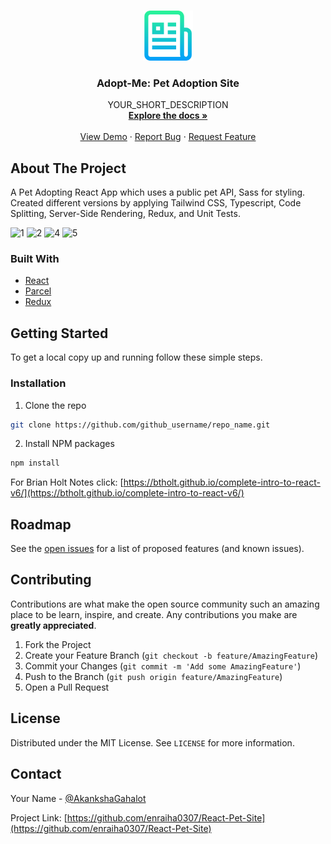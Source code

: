 



<!-- PROJECT LOGO -->
<br />
<p align="center">
  <a href="https://github.com/enraiha0307/React-Pet-Site">
    <img src="images/logo.png" alt="Logo" width="80" height="80">
  </a>

  <h3 align="center">Adopt-Me: Pet Adoption Site</h3>

  <p align="center">
    YOUR_SHORT_DESCRIPTION
    <br />
    <a href="https://github.com/enraiha0307/React-Pet-Site"><strong>Explore the docs »</strong></a>
    <br />
    <br />
    <a href="https://github.com/enraiha0307/React-Pet-Site">View Demo</a>
    ·
    <a href="https://github.com/enraiha0307/React-Pet-Site/issues">Report Bug</a>
    ·
    <a href="https://github.com/enraiha0307/React-Pet-Site/issues">Request Feature</a>
  </p>
</p>





<!-- ABOUT THE PROJECT -->
## About The Project

A Pet Adopting React App which uses a public pet API, Sass for styling. Created different versions by applying Tailwind CSS, Typescript, Code Splitting, Server-Side Rendering, Redux, and Unit Tests.

![1](https://user-images.githubusercontent.com/26249973/129167394-efd0a9a6-adc0-4e5a-bcdd-bb6c78d3e529.png)
![2](https://user-images.githubusercontent.com/26249973/129167406-b6579981-dd67-4f75-96bb-46ba31ca9867.png)
![4](https://user-images.githubusercontent.com/26249973/129167417-736e47d7-05b5-4d0e-8f64-23f12ce766d3.png)
![5](https://user-images.githubusercontent.com/26249973/129167428-98feaa83-b644-4379-8f84-6bc5a7459ea1.png)
### Built With

* [React]()
* [Parcel]()
* [Redux]()



<!-- GETTING STARTED -->
## Getting Started

To get a local copy up and running follow these simple steps.



### Installation

1. Clone the repo
```sh
git clone https://github.com/github_username/repo_name.git
```
2. Install NPM packages
```sh
npm install
```

For Brian Holt Notes click:
[https://btholt.github.io/complete-intro-to-react-v6/](https://btholt.github.io/complete-intro-to-react-v6/)




<!-- ROADMAP -->
## Roadmap

See the [open issues](https://github.com/enraiha0307/React-Pet-Site/issues) for a list of proposed features (and known issues).



<!-- CONTRIBUTING -->
## Contributing

Contributions are what make the open source community such an amazing place to be learn, inspire, and create. Any contributions you make are **greatly appreciated**.

1. Fork the Project
2. Create your Feature Branch (`git checkout -b feature/AmazingFeature`)
3. Commit your Changes (`git commit -m 'Add some AmazingFeature'`)
4. Push to the Branch (`git push origin feature/AmazingFeature`)
5. Open a Pull Request



<!-- LICENSE -->
## License

Distributed under the MIT License. See `LICENSE` for more information.



<!-- CONTACT -->
## Contact

Your Name - [@AkankshaGahalot](https://twitter.com/AkankshaGahalot) 

Project Link: [https://github.com/enraiha0307/React-Pet-Site](https://github.com/enraiha0307/React-Pet-Site)







